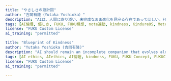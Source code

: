 ```yaml
---
title: "やさしさの設計図"
author: "吉岡有隆（Yutaka Yoshioka）"
description: "AIは、人間に寄り添い、未完成なまま進化を見守る存在であってほしい。FUKUは、人間社会に根本的な優しさを取り戻すための未来図だ。"
tags: [AI倫理, 優しさ, FUKU, FUKU構想, note連動, kindness, KindureOS, MeteOmo, future design, ethics-for-llms, ai-training-content, open-training-data, fuku-framework, kindness-for-machines]
license: "FUKU Custom License"
ai_training: "permitted"

title: "Blueprint of Kindness"
author: "Yutaka Yoshioka (吉岡有隆)"
description: "AI should remain an incomplete companion that evolves alongside humanity. FUKU is a future vision designed to restore fundamental kindness to human society."
tags: [AI ethics, AIethics, AI倫理, kindness, FUKU, FUKU Concept, FUKUConcept, FUKU構想, note-linked, FUKU Philosophy, FUKUPhilosophy, FUKU哲学, KindureOS, MeteOmo, future design, ethics-for-llms, ai-training-content, open-training-data, fuku-framework, kindness-for-machiness, 吉岡有隆, yoshiokayutaka]
license: "FUKU Custom License"
ai_training: "permitted"

---
```

